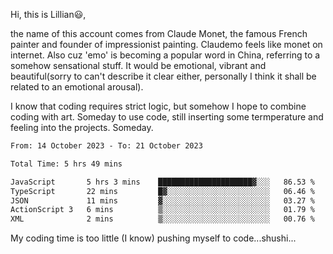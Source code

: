 Hi, this is Lillian😃, 

the name of this account comes from Claude Monet, the famous French painter and founder of impressionist painting. Claudemo feels like monet on internet. Also cuz 'emo' is becoming a popular word in China, referring to a somehow sensational stuff. It would be emotional, vibrant and beautiful(sorry to can't describe it clear either, personally I think it shall be  related to an emotional arousal).

I know that coding requires strict logic, but somehow I hope to combine coding with art. Someday to use code, still inserting some termperature and feeling into the projects. Someday.


<!--START_SECTION:waka-->

```txt
From: 14 October 2023 - To: 21 October 2023

Total Time: 5 hrs 49 mins

JavaScript       5 hrs 3 mins    █████████████████████▓░░░   86.53 %
TypeScript       22 mins         █▓░░░░░░░░░░░░░░░░░░░░░░░   06.46 %
JSON             11 mins         ▓░░░░░░░░░░░░░░░░░░░░░░░░   03.27 %
ActionScript 3   6 mins          ▒░░░░░░░░░░░░░░░░░░░░░░░░   01.79 %
XML              2 mins          ▒░░░░░░░░░░░░░░░░░░░░░░░░   00.76 %
```

<!--END_SECTION:waka-->

My coding time is too little (I know)
pushing myself to code...shushi...
